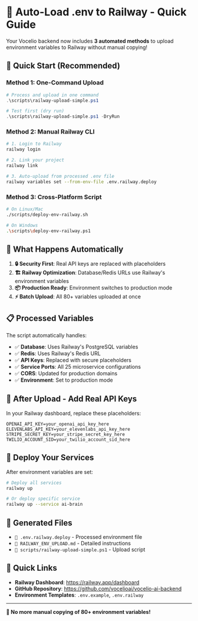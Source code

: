 # 🚀 Auto-Load .env to Railway - Quick Guide

Your Vocelio backend now includes **3 automated methods** to upload environment variables to Railway without manual copying!

## 🎯 Quick Start (Recommended)

### Method 1: One-Command Upload
```powershell
# Process and upload in one command
.\scripts\railway-upload-simple.ps1

# Test first (dry run)
.\scripts\railway-upload-simple.ps1 -DryRun
```

### Method 2: Manual Railway CLI
```bash
# 1. Login to Railway
railway login

# 2. Link your project
railway link

# 3. Auto-upload from processed .env file
railway variables set --from-env-file .env.railway.deploy
```

### Method 3: Cross-Platform Script
```bash
# On Linux/Mac
./scripts/deploy-env-railway.sh

# On Windows
.\scripts\deploy-env-railway.ps1
```

## 🔧 What Happens Automatically

1. **🔒 Security First**: Real API keys are replaced with placeholders
2. **🏗️ Railway Optimization**: Database/Redis URLs use Railway's environment variables
3. **📦 Production Ready**: Environment switches to production mode
4. **⚡ Batch Upload**: All 80+ variables uploaded at once

## 📋 Processed Variables

The script automatically handles:
- ✅ **Database**: Uses Railway's PostgreSQL variables
- ✅ **Redis**: Uses Railway's Redis URL
- ✅ **API Keys**: Replaced with secure placeholders
- ✅ **Service Ports**: All 25 microservice configurations
- ✅ **CORS**: Updated for production domains
- ✅ **Environment**: Set to production mode

## 🔑 After Upload - Add Real API Keys

In your Railway dashboard, replace these placeholders:
```
OPENAI_API_KEY=your_openai_api_key_here
ELEVENLABS_API_KEY=your_elevenlabs_api_key_here
STRIPE_SECRET_KEY=your_stripe_secret_key_here
TWILIO_ACCOUNT_SID=your_twilio_account_sid_here
```

## 🚀 Deploy Your Services

After environment variables are set:
```bash
# Deploy all services
railway up

# Or deploy specific service
railway up --service ai-brain
```

## 📁 Generated Files

- `📄 .env.railway.deploy` - Processed environment file
- `📖 RAILWAY_ENV_UPLOAD.md` - Detailed instructions
- `🔧 scripts/railway-upload-simple.ps1` - Upload script

## 🔗 Quick Links

- **Railway Dashboard**: https://railway.app/dashboard
- **GitHub Repository**: https://github.com/vocelioai/vocelio-ai-backend
- **Environment Templates**: `.env.example`, `.env.railway`

---

**🎉 No more manual copying of 80+ environment variables!**
